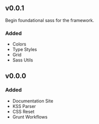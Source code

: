 ## v0.0.1

Begin foundational sass for the framework.

### Added
- Colors
- Type Styles
- Grid
- Sass Utils

## v0.0.0

### Added
- Documentation Site
- KSS Parser
- CSS Reset
- Grunt Workflows
